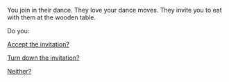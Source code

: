 You join in their dance.
They love your dance moves.
They invite you to eat with them at the wooden table.

Do you:

[Accept the invitation?](./accept-invitation/accept-invitation.md)

[Turn down the invitation?](./dont-accept-invitation/dont-accept-invitation.md)

[Neither?](./neither/neither.md)